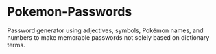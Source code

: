 # Pokemon-Passwords
Password generator using adjectives, symbols, Pokémon names, and numbers to make memorable passwords
not solely based on dictionary terms.